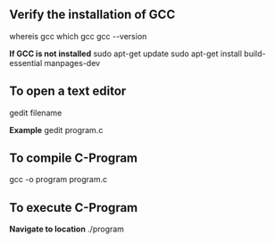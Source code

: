 ## Verify the installation of GCC
whereis gcc
which gcc
gcc --version

**If GCC is not installed**
sudo apt-get update
sudo apt-get install build-essential manpages-dev

## To open a text editor
gedit filename

**Example**
gedit program.c

## To compile C-Program
gcc -o program program.c

## To execute C-Program
**Navigate to location**
./program